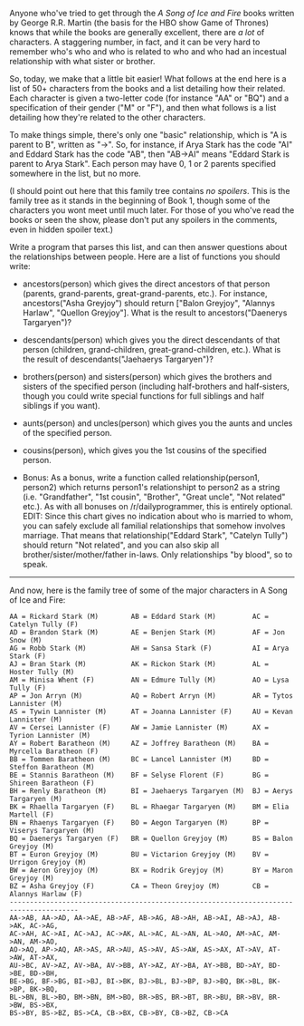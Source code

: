 Anyone who've tried to get through the *A Song of Ice and Fire* books written by George R.R. Martin (the basis for the HBO show Game of Thrones) knows that while the books are generally excellent, there are *a lot* of characters. A staggering number, in fact, and it can be very hard to remember who's who and who is related to who and who had an incestual relationship with what sister or brother.

So, today, we make that a little bit easier! What follows at the end here is a list of 50+ characters from the books and a list detailing how their related. Each character is given a two-letter code (for instance "AA" or "BQ") and a specification of their gender ("M" or "F"), and then what follows is a list detailing how they're related to the other characters. 

To make things simple, there's only one "basic" relationship, which is "A is parent to B", written as "->". So, for instance, if Arya Stark has the code "AI" and Eddard Stark has the code "AB", then "AB->AI" means "Eddard Stark is parent to Arya Stark". Each person may have 0, 1 or 2 parents specified somewhere in the list, but no more.

(I should point out here that this family tree contains *no spoilers*. This is the family tree as it stands in the beginning of Book 1, though some of the characters you wont meet until much later. For those of you who've read the books or seen the show, please don't put any spoilers in the comments, even in hidden spoiler text.)

Write a program that parses this list, and can then answer questions about the relationships between people. Here are a list of functions you should write:

* ancestors(person) which gives the direct ancestors of that person (parents, grand-parents, great-grand-parents, etc.). For instance, ancestors("Asha Greyjoy") should return ["Balon Greyjoy", "Alannys Harlaw", "Quellon Greyjoy"]. What is the result to ancestors("Daenerys Targaryen")?

* descendants(person) which gives you the direct descendants of that person (children, grand-children, great-grand-children, etc.). What is the result of descendants("Jaehaerys Targaryen")?

* brothers(person) and sisters(person) which gives the brothers and sisters of the specified person (including half-brothers and half-sisters, though you could write special functions for full siblings and half siblings if you want).

* aunts(person) and uncles(person) which gives you the aunts and uncles of the specified person.

* cousins(person), which gives you the 1st cousins of the specified person.

* Bonus: As a bonus, write a function called relationship(person1, person2) which returns person1's relationshipt to person2 as a string (i.e. "Grandfather", "1st cousin", "Brother", "Great uncle", "Not related" etc.). As with all bonuses on /r/dailyprogrammer, this is entirely optional. EDIT: Since this chart gives no indication about who is married to whom, you can safely exclude all familial relationships that somehow involves marriage. That means that relationship("Eddard Stark", "Catelyn Tully") should return "Not related", and you can also skip all brother/sister/mother/father in-laws. Only relationships "by blood", so to speak. 

***


And now, here is the family tree of some of the major characters in A Song of Ice and Fire:

    AA = Rickard Stark (M)        AB = Eddard Stark (M)         AC = Catelyn Tully (F)        
    AD = Brandon Stark (M)        AE = Benjen Stark (M)         AF = Jon Snow (M)             
    AG = Robb Stark (M)           AH = Sansa Stark (F)          AI = Arya Stark (F)           
    AJ = Bran Stark (M)           AK = Rickon Stark (M)         AL = Hoster Tully (M)         
    AM = Minisa Whent (F)         AN = Edmure Tully (M)         AO = Lysa Tully (F)           
    AP = Jon Arryn (M)            AQ = Robert Arryn (M)         AR = Tytos Lannister (M)      
    AS = Tywin Lannister (M)      AT = Joanna Lannister (F)     AU = Kevan Lannister (M)      
    AV = Cersei Lannister (F)     AW = Jamie Lannister (M)      AX = Tyrion Lannister (M)     
    AY = Robert Baratheon (M)     AZ = Joffrey Baratheon (M)    BA = Myrcella Baratheon (F)   
    BB = Tommen Baratheon (M)     BC = Lancel Lannister (M)     BD = Steffon Baratheon (M)    
    BE = Stannis Baratheon (M)    BF = Selyse Florent (F)       BG = Shireen Baratheon (F)    
    BH = Renly Baratheon (M)      BI = Jaehaerys Targaryen (M)  BJ = Aerys Targaryen (M)      
    BK = Rhaella Targaryen (F)    BL = Rhaegar Targaryen (M)    BM = Elia Martell (F)         
    BN = Rhaenys Targaryen (F)    BO = Aegon Targaryen (M)      BP = Viserys Targaryen (M)    
    BQ = Daenerys Targaryen (F)   BR = Quellon Greyjoy (M)      BS = Balon Greyjoy (M)        
    BT = Euron Greyjoy (M)        BU = Victarion Greyjoy (M)    BV = Urrigon Greyjoy (M)      
    BW = Aeron Greyjoy (M)        BX = Rodrik Greyjoy (M)       BY = Maron Greyjoy (M)        
    BZ = Asha Greyjoy (F)         CA = Theon Greyjoy (M)        CB = Alannys Harlaw (F)       
    ---------------------------------------------------------------------------------------
    AA->AB, AA->AD, AA->AE, AB->AF, AB->AG, AB->AH, AB->AI, AB->AJ, AB->AK, AC->AG, 
    AC->AH, AC->AI, AC->AJ, AC->AK, AL->AC, AL->AN, AL->AO, AM->AC, AM->AN, AM->AO, 
    AO->AQ, AP->AQ, AR->AS, AR->AU, AS->AV, AS->AW, AS->AX, AT->AV, AT->AW, AT->AX, 
    AU->BC, AV->AZ, AV->BA, AV->BB, AY->AZ, AY->BA, AY->BB, BD->AY, BD->BE, BD->BH, 
    BE->BG, BF->BG, BI->BJ, BI->BK, BJ->BL, BJ->BP, BJ->BQ, BK->BL, BK->BP, BK->BQ, 
    BL->BN, BL->BO, BM->BN, BM->BO, BR->BS, BR->BT, BR->BU, BR->BV, BR->BW, BS->BX, 
    BS->BY, BS->BZ, BS->CA, CB->BX, CB->BY, CB->BZ, CB->CA
